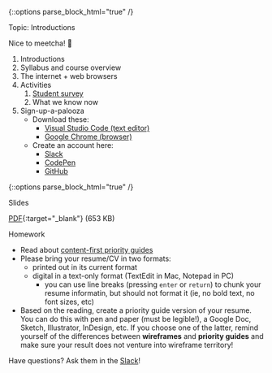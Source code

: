 {::options parse_block_html="true" /}
<section class="accordion-wrapper">

<div class="accordion-title js-trigger-content-toggle">
Topic: Introductions
</div>

Nice to meetcha! <span class="text-larger">👋</span>

1.  Introductions
1.  Syllabus and course overview
1.  The internet + web browsers
1.  Activities
    1.  [Student survey](https://goo.gl/forms/ZR3ctAr5tJh0kFPq2)
    1.  What we know now
1.  Sign-up-a-palooza
    - Download these:
        - [Visual Studio Code (text editor)](https://code.visualstudio.com/)
        - [Google Chrome (browser)](https://www.google.com/chrome/)
    - Create an account here:
        - [Slack](https://mica-web.slack.com/)
        - [CodePen](http://codepen.io/)
        - [GitHub](https://github.com/)

{::options parse_block_html="true" /}
<div class="accordion-title has-no-content js-content-toggle-ignore">

Slides

[PDF](files/w01-internet-and-browsers.min.pdf){:target="_blank"} (653 KB)

</div>


<div class="accordion-title js-trigger-content-toggle">
Homework
</div>

- Read about [content-first priority guides](https://alistapart.com/article/priority-guides-a-content-first-alternative-to-wireframes)
- Please bring your resume/CV in two formats:
  - printed out in its current format
  - digital in a text-only format (TextEdit in Mac, Notepad in PC)
    - you can use line breaks (pressing `enter` or `return`) to chunk your resume informatin, but should not format it (ie, no bold text, no font sizes, etc)
- Based on the reading, create a priority guide version of your resume. You can do this with pen and paper (must be legible!), a Google Doc, Sketch, Illustrator, InDesign, etc. If you choose one of the latter, remind yourself of the differences between **wireframes** and **priority guides** and make sure your result does not venture into wireframe territory!

Have questions? Ask them in the [Slack](https://mica-web.slack.com/)!

</section>
